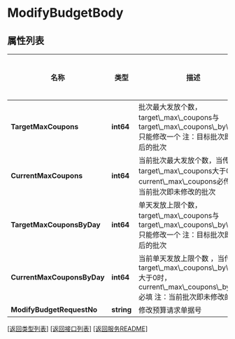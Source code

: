 # ModifyBudgetBody

## 属性列表

名称 | 类型 | 描述 | 补充说明
------------ | ------------- | ------------- | -------------
**TargetMaxCoupons** | **int64** | 批次最大发放个数，target\\_max\\_coupons与target\\_max\\_coupons\\_by\\_day只能修改一个 注：目标批次即修改后的批次 | [可选] 
**CurrentMaxCoupons** | **int64** | 当前批次最大发放个数，当传入target\\_max\\_coupons大于0时，current\\_max\\_coupons必传 注：当前批次即未修改的批次 | [可选] 
**TargetMaxCouponsByDay** | **int64** | 单天发放上限个数，target\\_max\\_coupons与target\\_max\\_coupons\\_by\\_day只能修改一个 注：目标批次即修改后的批次 | [可选] 
**CurrentMaxCouponsByDay** | **int64** | 当前单天发放上限个数 ，当传入target\\_max\\_coupons\\_by\\_day大于0时，current\\_max\\_coupons\\_by\\_day必填 注：当前批次即未修改的批次 | [可选] 
**ModifyBudgetRequestNo** | **string** | 修改预算请求单据号 | 

[\[返回类型列表\]](README.md#类型列表)
[\[返回接口列表\]](README.md#接口列表)
[\[返回服务README\]](README.md)


